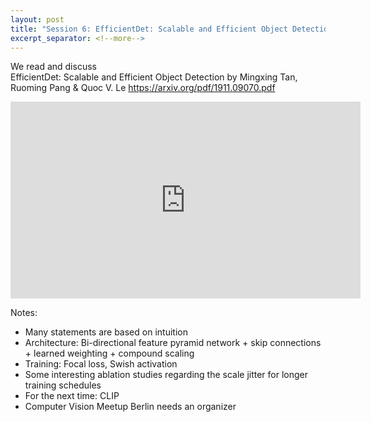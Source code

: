 ```yaml
---
layout: post 
title: "Session 6: EfficientDet: Scalable and Efficient Object Detection"
excerpt_separator: <!--more-->
---
```



We read and discuss   
EfficientDet: Scalable and Efficient Object Detection
by Mingxing Tan, Ruoming Pang & Quoc V. Le
https://arxiv.org/pdf/1911.09070.pdf

<!--more-->


<iframe width="560" height="315" src="https://www.youtube.com/embed/7jG4II7BSIM" frameborder="0" allow="accelerometer; autoplay; clipboard-write; encrypted-media; gyroscope; picture-in-picture" allowfullscreen></iframe>




Notes:
* Many statements are based on intuition
* Architecture: Bi-directional  feature  pyramid  network + skip connections + learned weighting + compound scaling  
* Training: Focal loss, Swish activation
* Some interesting ablation studies regarding the scale jitter for longer training schedules
* For the next time: CLIP
* Computer Vision Meetup Berlin needs an organizer 
